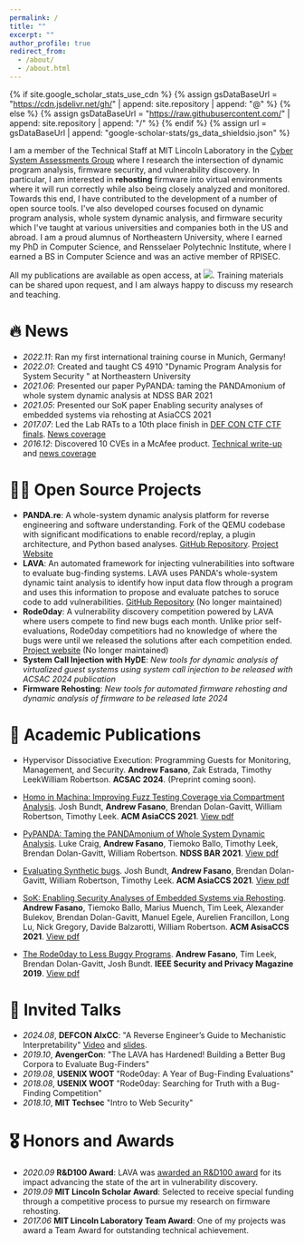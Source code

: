 ```yaml
---
permalink: /
title: ""
excerpt: ""
author_profile: true
redirect_from: 
  - /about/
  - /about.html
---
```


{% if site.google_scholar_stats_use_cdn %}
{% assign gsDataBaseUrl = "https://cdn.jsdelivr.net/gh/" | append: site.repository | append: "@" %}
{% else %}
{% assign gsDataBaseUrl = "https://raw.githubusercontent.com/" | append: site.repository | append: "/" %}
{% endif %}
{% assign url = gsDataBaseUrl | append: "google-scholar-stats/gs_data_shieldsio.json" %}

<span class='anchor' id='about-me'></span>
I am a member of the Technical Staff at MIT Lincoln Laboratory in the [Cyber System Assessments Group](https://www.ll.mit.edu/r-d/cyber-security-and-information-sciences/cyber-system-assessments) where I research the intersection of dynamic program analysis, firmware security, and vulnerability discovery. In particular, I am interested in **rehosting** firmware into virtual environments where it will run correctly while also being closely analyzed and monitored. Towards this end, I have contributed to the development of a number of open source tools. I've also developed courses focused on dynamic program analysis, whole system dynamic analysis, and firmware security which I've taught at various universities and companies both in the US and abroad. I am a proud alumnus of Northeastern University, where I earned my PhD in Computer Science, and Rensselaer Polytechnic Institute, where I earned a BS in Computer Science and was an active member of RPISEC.

All my publications are available as open access, at <a href='https://scholar.google.com/citations?user=Y9XVfSIAAAAJ'><img src="https://img.shields.io/endpoint?url={{ url | url_encode }}&logo=Google%20Scholar&labelColor=f6f6f6&color=9cf&style=flat&label=citations"></a>. Training materials can be shared upon request, and I am always happy to discuss my research and teaching.

# 🔥 News
- *2022.11*: Ran my first international training course in Munich, Germany!
- *2022.01*: Created and taught <emph>CS 4910</emph> &quot;Dynamic Program Analysis for System Security &quot; at Northeastern University
- *2021.06*: Presented our paper <emph>PyPANDA: taming the PANDAmonium of whole system dynamic analysis</emph> at NDSS BAR 2021
- *2021.05*: Presented our SoK paper <emph>Enabling security analyses of embedded systems via rehosting</emph> at AsiaCCS 2021
- *2017.07*: Led the Lab RATs to a 10th place finish in <a href="https://www.defcon.org/html/links/dc-ctf.html" target="_blank">DEF CON CTF CTF finals</a>. <a href="https://news.mit.edu/2017/mit-team-lincoln-laboratory-scores-big-at-def-con-hacking-competition-0918" target="_blank">News coverage</a>
- *2016.12*: Discovered 10 CVEs in a McAfee product. <a href="https://nation.state.actor">Technical write-up</a> and <a href="https://www.theregister.com/2016/12/13/boffin_dishes_10_mcafee_enterprise_bugs_for_chained_rce_root_death/" target="_blank">news coverage</a>

# 🧑‍💻 Open Source Projects
- **PANDA.re**: A whole-system dynamic analysis platform for reverse engineering and software understanding. Fork of the QEMU codebase with significant modifications to enable record/replay, a plugin architecture, and Python based analyses. [GitHub Repository](https://github.com/panda-re/panda). [Project Website](https://panda.re)
- **LAVA**: An automated framework for injecting vulnerabilities into software to evaluate bug-finding systems. LAVA uses PANDA's whole-system dynamic taint analysis to identify how input data flow through a program and uses this information to propose and evaluate patches to soruce code to add vulnerabilities. [GitHub Repository](https://github.com/panda-re/lava) (No longer maintained)
- **Rode0day**: A vulnerability discovery competition powered by LAVA where users compete to find new bugs each month. Unlike prior self-evaluations, Rode0day competitiors had no knowledge of where the bugs were until we released the solutions after each competition ended. [Project website](https://rode0day.mit.edu) (No longer maintained)
- **System Call Injection with HyDE**: _New tools for dynamic analysis of virtualized guest systems using system call injection to be released with ACSAC 2024 publication_
- **Firmware Rehosting**: _New tools for automated firmware rehosting and dynamic analysis of firmware to be released late 2024_

# 📝 Academic Publications 
- Hypervisor Dissociative Execution: Programming Guests for Monitoring, Management, and Security. **Andrew Fasano**, Zak Estrada, Timothy LeekWilliam Robertson. **ACSAC 2024**. (Preprint coming soon).

- [Homo in Machina: Improving Fuzz Testing Coverage via Compartment Analysis](https://scholar.google.com/citations?view_op=view_citation&hl=en&user=Y9XVfSIAAAAJ&citation_for_view=Y9XVfSIAAAAJ:YsMSGLbcyi4C). Josh Bundt, **Andrew Fasano**, Brendan Dolan-Gavitt, William Robertson, Timothy Leek. **ACM AsiaCCS 2021**. [View pdf](https://arxiv.org/pdf/2212.11162.pdf)

- [PyPANDA: Taming the PANDAmonium of Whole System Dynamic Analysis](https://scholar.google.com/citations?view_op=view_citation&hl=en&user=Y9XVfSIAAAAJ&citation_for_view=Y9XVfSIAAAAJ:zYLM7Y9cAGgC). Luke Craig, **Andrew Fasano**,  Tiemoko Ballo, Timothy Leek, Brendan Dolan-Gavitt, William Robertson. **NDSS BAR 2021**. [View pdf](https://www.ndss-symposium.org/wp-content/uploads/bar2021_23001_paper.pdf)

- [Evaluating Synthetic bugs](https://scholar.google.com/citations?view_op=view_citation&hl=en&user=Y9XVfSIAAAAJ&citation_for_view=Y9XVfSIAAAAJ:Tyk-4Ss8FVUC). Josh Bundt, **Andrew Fasano**, Brendan Dolan-Gavitt, William Robertson, Timothy Leek. **ACM AsiaCCS 2021**. [View pdf](https://dl.acm.org/doi/pdf/10.1145/3433210.3453096)

- [SoK: Enabling Security Analyses of Embedded Systems via Rehosting](https://scholar.google.com/citations?view_op=view_citation&hl=en&user=Y9XVfSIAAAAJ&citation_for_view=Y9XVfSIAAAAJ:IjCSPb-OGe4C).
**Andrew Fasano**, Tiemoko Ballo, Marius Muench, Tim Leek, Alexander Bulekov, Brendan Dolan-Gavitt, Manuel Egele, Aurelien Francillon, Long Lu, Nick Gregory, Davide Balzarotti, William Robertson. **ACM AsisaCCS 2021**. [View pdf](https://dspace.mit.edu/handle/1721.1/130505)

- [The Rode0day to Less Buggy Programs](https://scholar.google.com/citations?view_op=view_citation&hl=en&user=Y9XVfSIAAAAJ&citation_for_view=Y9XVfSIAAAAJ:2osOgNQ5qMEC). **Andrew Fasano**, Tim Leek, Brendan Dolan-Gavitt, Josh Bundt. **IEEE Security and Privacy Magazine 2019**. [View pdf](https://messlab.moyix.net/papers/rode0day_spmag19.pdf)

# 💬 Invited Talks
- *2024.08*, **DEFCON AIxCC**: "A Reverse Engineer’s Guide to Mechanistic Interpretability" [Video](https://vimeo.com/997479806) and [slides](https://nation.state.actor/2024/08/21/defcon.html).
- *2019.10*, **AvengerCon**: "The LAVA has Hardened! Building a Better Bug Corpora to Evaluate Bug-Finders"
- *2019.08*, **USENIX WOOT** "Rode0day: A Year of Bug-Finding Evaluations"
- *2018.08*, **USENIX WOOT** "Rode0day: Searching for Truth with a Bug-Finding Competition"
- *2018.10*, **MIT Techsec** "Intro to Web Security"

# 🎖 Honors and Awards
- *2020.09* **R&D100 Award**: LAVA was [awarded an R&D100 award](https://www.rdworldonline.com/rd-100-2020-winner/lava-large-scale-vulnerability-addition/) for its impact advancing the state of the art in vulnerability discovery.
- *2019.09* **MIT Lincoln Scholar Award**: Selected to receive special funding through a competitive process to pursue my research on firmware rehosting.
- *2017.06* **MIT Lincoln Laboratory Team Award**: One of my projects was award a Team Award for outstanding technical achievement.
